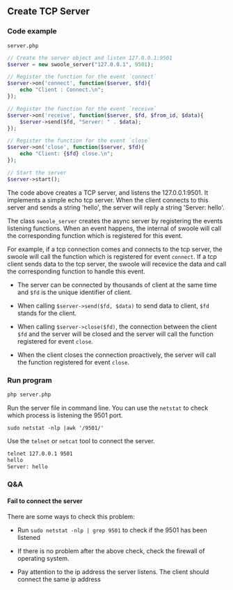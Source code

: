 ## Create TCP Server

### Code example

`server.php`

``` php
// Create the server object and listen 127.0.0.1:9501
$server = new swoole_server("127.0.0.1", 9501);

// Register the function for the event `connect`
$server->on('connect', function($server, $fd){
    echo "Client : Connect.\n";
});

// Register the function for the event `receive`
$server->on('receive', function($server, $fd, $from_id, $data){
    $server->send($fd, "Server: " . $data);
});

// Register the function for the event `close`
$server->on('close', function($server, $fd){
    echo "Client: {$fd} close.\n";
});

// Start the server
$server->start();
```
The code above creates a TCP server, and listens the 127.0.0.1:9501. It implements a simple echo tcp server. When the client connects to this server and sends a string 'hello', the server will reply a string 'Server: hello'.

The class `swoole_server` creates the async server by registering the events listening functions. When an event happens, the internal of swoole will call the corresponding function which is registered for this event. 

For example, if a tcp connection comes and connects to the tcp server, the swoole will call the function which is registered for event `connect`. If a tcp client sends data to the tcp server, the swoole will recevice the data and call the corresponding function to handle this event. 

- The server can be connected by thousands of client at the same time and `$fd` is the unique identifier of client.

- When calling `$server->send($fd, $data)` to send data to client, `$fd` stands for the client.

- When calling `$server->close($fd)`, the connection between the client `$fd` and the server will be closed and the server will call the function registered for event `close`.

- When the client closes the connection proactively, the server will call the function registered for event `close`.

### Run program

``` bash
php server.php
```

Run the server file in command line. You can use the `netstat` to check which process is listening the 9501 port. 

`sudo netstat -nlp |awk '/9501/'`

Use the `telnet` or `netcat` tool to connect the server.
``` bash
telnet 127.0.0.1 9501
hello
Server: hello
```

### Q&A

#### Fail to connect the server

There are some ways to check this problem:

- Run `sudo netstat -nlp | grep 9501` to check if the 9501 has been listened

- If there is no problem after the above check, check the firewall of operating system.

- Pay attention to the ip address the server listens. The client should connect the same ip address
